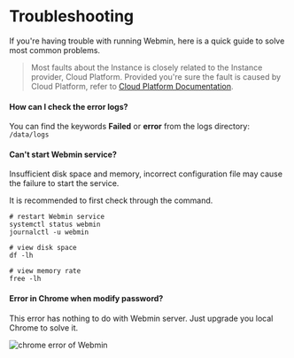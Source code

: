 # Troubleshooting

If you're having trouble with running Webmin, here is a quick guide to solve most common problems.

> Most faults about the Instance is closely related to the Instance provider, Cloud Platform. Provided you're sure the fault is caused by Cloud Platform, refer to [Cloud Platform Documentation](https://support.websoft9.com/docs/faq/tech-instance.html).

#### How can I check the error logs?

You can find the keywords **Failed** or **error** from the logs directory: `/data/logs`

#### Can't start Webmin service?

Insufficient disk space and memory, incorrect configuration file may cause the failure to start the service. 

It is recommended to first check through the command.

```shell
# restart Webmin service
systemctl status webmin
journalctl -u webmin

# view disk space
df -lh

# view memory rate
free -lh
```

#### Error in Chrome when modify password?

This error has nothing to do with Webmin server. Just upgrade you local Chrome to solve it.

![chrome error of Webmin](https://libs.websoft9.com/Websoft9/DocsPicture/zh/webmin/webmin-chromeerror-websoft9.png)
